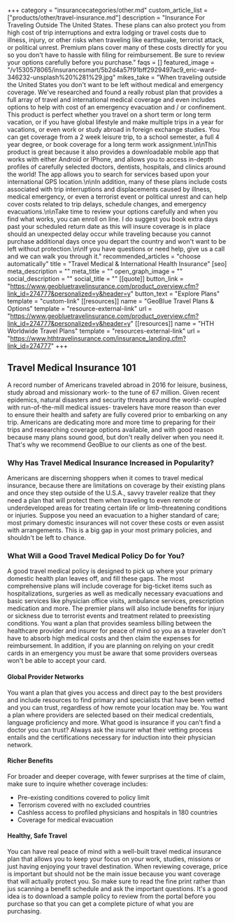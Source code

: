 +++
category = "insurancecategories/other.md"
custom_article_list = ["products/other/travel-insurance.md"]
description = "Insurance For Traveling Outside The United States.  These plans can also protect you from high cost of trip interruptions and extra lodging or travel costs due to illness, injury, or other risks when traveling like earthquake, terrorist attack, or political unrest. Premium plans cover many of these costs directly for you so you don't have to hassle with filing for reimbursement.  Be sure to review your options carefully before you purchase."
faqs = []
featured_image = "/v1530578065/insurancesmart/5b2d4a57f91bff2929497ac9_eric-ward-346232-unsplash%20%281%29.jpg"
mikes_take = "When traveling outside the United States you don't want to be left without medical and emergency coverage. We've researched and found a really robust plan that provides a full array of travel and international medical coverage and even includes options to help with cost of an emergency evacuation and / or confinement. This product is perfect whether you travel on a short term or long term vacation, or if you have global lifestyle and make multiple trips in a year for vacations, or even work or study abroad in foreign exchange studies. You can get coverage from a 2 week leisure trip, to a school semester, a full 4 year degree, or book coverage for a long term work assignment.\n\nThis product is great because it also provides a downloadable mobile app that works with either Android or IPhone, and allows you to access in-depth profiles of carefully selected doctors, dentists, hospitals, and clinics around the world!  The app allows you to search for services based upon your international GPS location.\n\nIn addition, many of these plans include costs associated with trip interruptions and displacements caused by illness, medical emergency, or even a terrorist event or political unrest and can help cover costs related to trip delays, schedule changes, and emergency evacuations.\n\nTake time to review your options carefully and when you find what works, you can enroll on line.  I do suggest you book extra days past your scheduled return date as this will insure coverage is in place should an unexpected delay occur while traveling because you cannot purchase additional days once you depart the country and won't want to be left without protection.\n\nIf you have questions or need help, give us a call and we can walk you through it."
recommended_articles = "choose automatically"
title = "Travel Medical & International Health Insurance"
[seo]
meta_description = ""
meta_title = ""
open_graph_image = ""
social_description = ""
social_title = ""
[[quote]]
button_link = "https://www.geobluetravelinsurance.com/product_overview.cfm?link_id=274777&personalized=y&header=y"
button_text = "Explore Plans"
template = "custom-link"
[[resources]]
name = "GeoBlue Travel Plans & Options"
template = "resource-external-link"
url = "https://www.geobluetravelinsurance.com/product_overview.cfm?link_id=274777&personalized=y&header=y"
[[resources]]
name = "HTH Worldwide Travel Plans"
template = "resources-external-link"
url = "https://www.hthtravelinsurance.com/insurance_landing.cfm?link_id=274777"
+++

## Travel Medical Insurance 101

A record number of Americans traveled abroad in 2016 for leisure, business, study abroad and missionary work- to the tune of 67 million. Given recent epidemics, natural disasters and security threats around the world- coupled with run-of-the-mill medical issues- travelers have more reason than ever to ensure their health and safety are fully covered prior to embarking on any trip. Americans are dedicating more and more time to preparing for their trips and researching coverage options available, and with good reason because many plans sound good, but don't really deliver when you need it. That's why we recommend GeoBlue to our clients as one of the best.

### Why Has Travel Medical Insurance Increased in Popularity?

Americans are discerning shoppers when it comes to travel medical insurance, because there are limitations on coverage by their existing plans and once they step outside of the U.S.A., savvy traveler realize that they need a plan that will protect them when traveling to even remote or underdeveloped areas for treating certain life or limb-threatening conditions or injuries. Suppose you need an evacuation to a higher standard of care; most primary domestic insurances will not cover these costs or even assist with arrangements. This is a big gap in your most primary policies, and shouldn't be left to chance.

### What Will a Good Travel Medical Policy Do for You?

A good travel medical policy is designed to pick up where your primary domestic health plan leaves off, and fill these gaps. The most comprehensive plans will include coverage for big-ticket items such as hospitalizations, surgeries as well as medically necessary evacuations and basic services like physician office visits, ambulance services, prescription medication and more. The premier plans will also include benefits for injury or sickness due to terrorist events and treatment related to preexisting conditions. You want a plan that provides seamless billing between the healthcare provider and insurer for peace of mind so you as a traveler don't have to absorb high medical costs and then claim the expenses for reimbursement. In addition, if you are planning on relying on your credit cards in an emergency you must be aware that some providers overseas won't be able to accept your card.

#### Global Provider Networks

You want a plan that gives you access and direct pay to the best providers and include resources to find primary and specialists that have been vetted and you can trust, regardless of how remote your location may be. You want a plan where providers are selected based on their medical credentials, language proficiency and more. What good is insurance if you can't find a doctor you can trust? Always ask the insurer what their vetting process entails and the certifications necessary for induction into their physician network.

#### Richer Benefits

For broader and deeper coverage, with fewer surprises at the time of claim, make sure to inquire whether coverage includes:

-   Pre-existing conditions covered to policy limit
-   Terrorism covered with no excluded countries
-   Cashless access to profiled physicians and hospitals in 180 countries
-   Coverage for medical evacuation

#### Healthy, Safe Travel

You can have real peace of mind with a well-built travel medical insurance plan that allows you to keep your focus on your work, studies, missions or just having enjoying your travel destination. When reviewing coverage, price is important but should not be the main issue because you want coverage that will actually protect you. So make sure to read the fine print rather than jus scanning a benefit schedule and ask the important questions. It's a good idea is to download a sample policy to review from the portal before you purchase so that you can get a complete picture of what you are purchasing.
